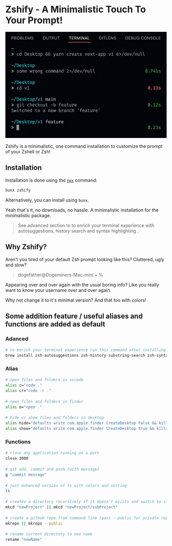 # Zshify - A Minimalistic Touch To Your Prompt!

<img src="https://raw.githubusercontent.com/nrjdalal/zshify/master/zshify.png">

Zshify is a minimalistic, one command installation to customize the prompt of your Zshell or Zsh!

## Installation

Installation is done using the [`npx`](https://docs.npmjs.com/getting-started/installing-npm-packages-locally) command:

```zsh
bunx zshify
```

Alternatively, you can install using `bunx`.

Yeah that's it, no downloads, no hassle. A minimalistic installation for the minimalistic package.

> See advanced section to to enrich your terminal experience with autosuggestions, history search and syntax highlighting .

## Why Zshify?

Aren't you tired of your default Zsh prompt looking like this? Cluttered, ugly and slow?

> dogefather@Dogeminers-Mac-mini ~ %

Appearing over and over again with the usual boring info? Like you really want to know your username over and over again.

Why not change it to it's minimal version? And that too with colors!

## Some addition feature / useful aliases and functions are added as default

### Adanced

```sh
# to enrich your terminal experience run this command after installing brew
brew install zsh-autosuggestions zsh-history-substring-search zsh-syntax-highlighting
```

### Alias

```sh
# open files and folders in vscode
alias c="code ."
alias cr="code -r ."

# open files and folders in finder
alias o="open ."

# hide or show files and folders in desktop
alias hide="defaults write com.apple.finder CreateDesktop false && killall Finder"
alias show="defaults write com.apple.finder CreateDesktop true && killall Finder"
```

### Functions

```sh
# close any application running on a port
close 3000

# git add, commit and push (with message)
g "commit message"

# just enhanced version of ls with colors and sorting
ls

# creates a directory recursively if it doesn't exists and switch to it
mkcd "newProject" || mkcd "newProject/subProject"

# create a github repo from command line (pass --public for private repo)
mkrepo || mkrepo --public

# rename current directory to new name
rename "newName"
```
